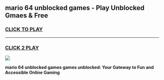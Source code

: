 
## mario 64 unblocked games - Play Unblocked Gmaes & Free
<h3>
<a href="https://premium.freeplayer.one?title=mario_64_unblocked_games&ref=20F">CLICK TO PLAY</a></h3>
<hr>

<h3>
<a href="https://premium.freeplayer.one?title=mario_64_unblocked_games&ref=20F">CLICK 2 PLAY</a>
  
</h3>

<a href="https://premium.freeplayer.one?title=mario_64_unblocked_games&ref=20F/"><img src="https://clearcache.store/games.png"></a>


**mario 64 unblocked games games unblocked: Your Gateway to Fun and Accessible Online Gaming**
